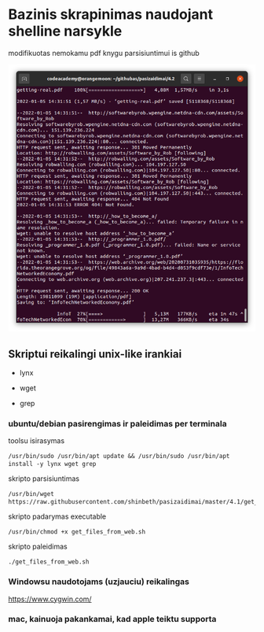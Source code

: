 # Bazinis skrapinimas naudojant shelline narsykle
modifikuotas nemokamu pdf knygu parsisiuntimui is github


![alt text](2022-01-05.14-33-14.png "pvz")


## Skriptui reikalingi unix-like irankiai
- lynx

- wget

- grep

### ubuntu/debian pasirengimas ir paleidimas per terminala


toolsu isirasymas

    /usr/bin/sudo /usr/bin/apt update && /usr/bin/sudo /usr/bin/apt install -y lynx wget grep

skripto parsisiuntimas

    /usr/bin/wget https://raw.githubusercontent.com/shinbeth/pasizaidimai/master/4.1/get_files_from_web.sh

skripto padarymas executable
    
    /usr/bin/chmod +x get_files_from_web.sh

skripto paleidimas    
    
    ./get_files_from_web.sh



### Windowsu naudotojams (uzjauciu) reikalingas
https://www.cygwin.com/

### mac, kainuoja pakankamai, kad apple teiktu supporta
